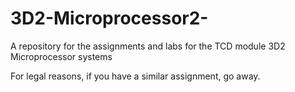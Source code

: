 # 3D2-Microprocessor2-
A repository for the assignments and labs for the TCD module 3D2 Microprocessor systems 

For legal reasons, if you have a similar assignment, go away. 
